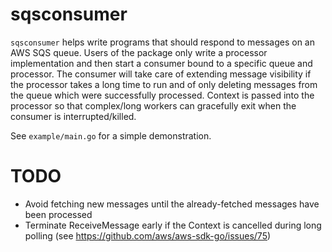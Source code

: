 # sqsconsumer

`sqsconsumer` helps write programs that should respond to messages on an AWS SQS queue. Users of the package only write a processor implementation and then start a consumer bound to a specific queue and processor. The consumer will take care of extending message visibility if the processor takes a long time to run and of only deleting messages from the queue which were successfully processed. Context is passed into the processor so that complex/long workers can gracefully exit when the consumer is interrupted/killed.

See `example/main.go` for a simple demonstration.

# TODO

- Avoid fetching new messages until the already-fetched messages have been processed
- Terminate ReceiveMessage early if the Context is cancelled during long polling (see https://github.com/aws/aws-sdk-go/issues/75)
